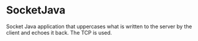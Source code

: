 # SocketJava
Socket Java application that uppercases what is written to the server by the client and echoes it back. The TCP is used.
